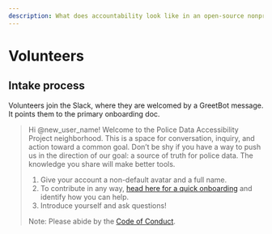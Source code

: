 ```yaml
---
description: What does accountability look like in an open-source nonprofit?
---
```


# Volunteers

## Intake process

Volunteers join the Slack, where they are welcomed by a GreetBot message. It points them to the primary onboarding doc.

> Hi @new\_user\_name! Welcome to the Police Data Accessibility Project neighborhood. This is a space for conversation, inquiry, and action toward a common goal. Don’t be shy if you have a way to push us in the direction of our goal: a source of truth for police data. The knowledge you share will make better tools.
>
> 1. Give your account a non-default avatar and a full name.
> 2. To contribute in any way, [head here for a quick onboarding](http://docs.pdap.io) and identify how you can help.
> 3. Introduce yourself and ask questions!
>
> Note: Please abide by the [Code of Conduct](https://github.com/Police-Data-Accessibility-Project/PDAP-Scrapers/blob/main/CODE_OF_CONDUCT.md).

